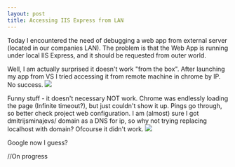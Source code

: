 ```yaml
---
layout: post
title: Accessing IIS Express from LAN
---
```


Today I encountered the need of debugging a web app from external server (located in our companies LAN). The problem is that the Web App is running under local IIS Express, and it should be requested from outer world.

Well, I am actually surprised it doesn't work "from the box". After launching my app from VS I tried accessing it from remote machine in chrome by IP. No success.
![](http://i.imgur.com/uRw1O7s.png)

Funny stuff - it doesn't necessary NOT work. Chrome was endlessly loading the page (Infinite timeout?), but just couldn't show it up. Pings go through, so better check project web configuration. I am (almost) sure I got dmitrijsminajevs/ domain as a DNS for ip, so why not trying replacing localhost with domain? Ofcourse it didn't work.
![](http://i.imgur.com/UDXohJA.png)

Google now I guess? 

//On progress
